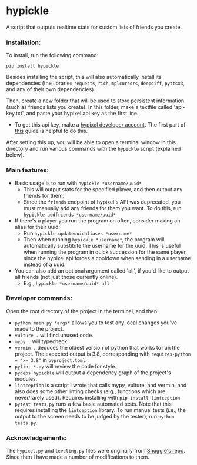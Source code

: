 # hypickle

A script that outputs realtime stats for custom lists of friends you create.

### Installation:

To install, run the following command:

`pip install hypickle`

Besides installing the script, this will also automatically install its dependencies (the libraries `requests`, `rich`, `mplcursors`, `deepdiff`, `pyttsx3`, and any of their own dependencies).

Then, create a new folder that will be used to store persistent information (such as friends lists you create).
In this folder, make a textfile called 'api-key.txt', and paste your hypixel api key as the first line.
  - To get this api key, make a [hypixel developer account](https://developer.hypixel.net/).
    The first part of [this](https://gist.github.com/camnwalter/c0156c68b1e2a21ec0b084c6f04b63f0#how-to-get-a-new-api-key-after-the-hypixel-api-changes)
    guide is helpful to do this.

After setting this up, you will be able to open a terminal window in this directory and run various commands
with the `hypickle` script (explained below).

### Main features:

- Basic usage is to run with `hypickle *username/uuid*`
  - This will output stats for the specified player, and then output any friends for them.
  - Since the `friends` endpoint of hypixel's API was deprecated, you must manually add any friends for them you want.
    To do this, run `hypickle addfriends *username/uuid*`
- If there's a player you run the program on often, consider making an alias for their uuid:
  - Run `hypickle updateuuidaliases *username*`
  - Then when running `hypickle *username*`, the program will automatically substitute the username for the uuid.
    This is useful when running the program in quick succession for the same player, since the hypixel api forces a cooldown
    when sending in a username instead of a uuid.
- You can also add an optional argument called 'all', if you'd like to output all friends (not just those currently online).
  - E.g., `hypickle *username/uuid* all`

### Developer commands:

Open the root directory of the project in the terminal, and then:
  - `python main.py *args*` allows you to test any local changes you've made to the project.
  - `vulture .` will find unused code.
  - `mypy .` will typecheck.
  - `vermin .` deduces the oldest version of python that works to run the project. The expected output is 3.8, corresponding with `requires-python = ">= 3.8"` in `pyproject.toml`.
  - `pylint *.py` will review the code for style.
  - `pydeps hypickle` will output a dependency graph of the project's modules.
  - `lintception` is a script I wrote that calls mypy, vulture, and vermin, and also does some other linting checks (e.g., functions which are never/rarely used). Requires installing with `pip install lintception`.
  - `pytest tests.py` runs a few basic automated tests. Note that this requires installing the `lintception`
  library. To run manual tests (i.e., the output to the screen needs to be judged by the tester), run `python tests.py`.

### Acknowledgements:

The `hypixel.py` and `leveling.py` files were originally from [Snuggle's repo](https://github.com/Snuggle/hypixel.py/). Since then I have made a number of modifications to them.